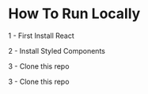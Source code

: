 # How To Run Locally

1 - First Install React

2 - Install Styled Components

3 - Clone this repo

3 - Clone this repo
